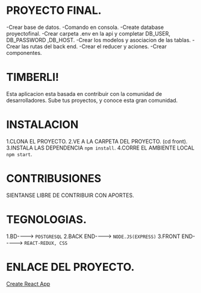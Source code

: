 # PROYECTO FINAL.

-Crear base de datos.
-Comando en consola.
-Create database proyectofinal.
-Crear carpeta .env en la api y completar  DB_USER, DB_PASSWORD ,DB_HOST.
-Crear los modelos y asociacion de las tablas.
-Crear las rutas del back end.
-Crear el reducer y aciones.
-Crear componentes.

# TIMBERLI!
Esta aplicacion esta basada en contribuir con la comunidad de desarrolladores. 
Sube tus proyectos, y conoce esta gran comunidad.

# INSTALACION
1.CLONA EL PROYECTO.
2.VE A LA CARPETA DEL PROYECTO. (cd front).
3.INSTALA LAS DEPENDENCIA `npm install`.
4.CORRE EL AMBIENTE LOCAL `npm start`.

# CONTRIBUSIONES
SIENTANSE LIBRE DE CONTRIBUIR CON APORTES.

# TEGNOLOGIAS.
1.BD----> `POSTGRESQL`
2.BACK END----> `NODE.JS(EXPRESS)`
3.FRONT END-----> `REACT-REDUX, CSS`



# ENLACE DEL PROYECTO.
[Create React App](https://github.com/Proyecto-Timberli/proyecto-final)

